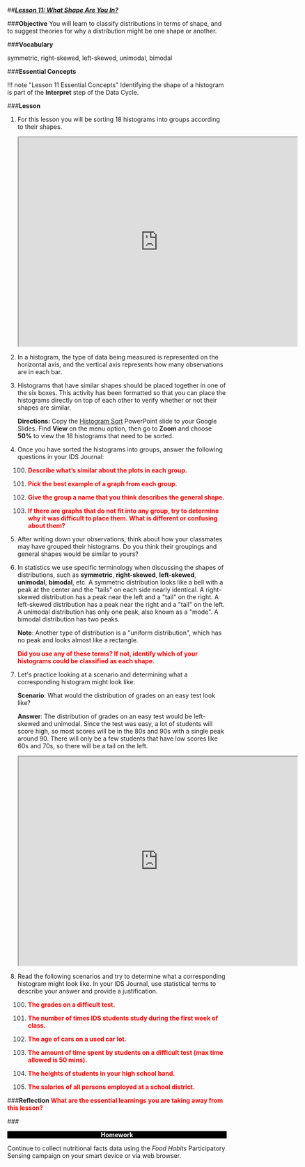 ##***<u>Lesson 11: What Shape Are You In?</u>***
 
###**Objective**
You will learn to classify distributions in terms of shape, and to suggest theories for why a
distribution might be one shape or another.

###**Vocabulary**

symmetric, right-skewed, left-skewed, unimodal, bimodal

###**Essential Concepts**

!!! note "Lesson 11 Essential Concepts"
    Identifying the shape of a histogram is part of the **Interpret** step of the Data Cycle.

###**Lesson**

1. For this lesson you will be sorting 18 histograms into groups according to their shapes.


    <iframe src="https://drive.google.com/file/d/1Fi124gbqbsOv60b64RJF8z-sudNRKOoI/preview" width="640" height="480"></iframe>


2. In a histogram, the type of data being measured is represented on the horizontal axis, and the
vertical axis represents how many observations are in each bar.

3. Histograms that have similar shapes should be placed together in one of the six boxes. This activity has been formatted so that you can place the histograms directly on top of each other to verify whether or not their shapes are similar.


    **Directions:** Copy the [Histogram Sort](https://docs.google.com/presentation/d/13zV2aIMvO7HMZQ3hhFsqGba2r6P0qhua5ult62q2P6E/copy?usp=sharing) PowerPoint slide to your Google Slides. Find **View** on the menu option, then go to **Zoom** and choose **50%** to view the 18 histograms that need to be sorted. 


4. Once you have sorted the histograms into groups, answer the following questions in your IDS Journal:

    100. <strong style="color: red;"> Describe what’s similar about the plots in each group.</strong>

    100. <strong style="color: red;"> Pick the best example of a graph from each group. </strong>

    100. <strong style="color: red;"> Give the group a name that you think describes the general shape. </strong>

    100. <strong style="color: red;"> If there are graphs that do not fit into any group, try to determine why it was difficult to place them. What is different or confusing about them?</strong>

5. After writing down your observations, think about how your classmates may have grouped their histograms. Do you think their groupings and general shapes would be similar to yours?

6. In statistics we use specific terminology when discussing the shapes of distributions, such as
**symmetric**, **right-skewed**, **left-skewed**, **unimodal**, **bimodal**, etc. A symmetric distribution looks like a bell with a peak at the center and the "tails" on each side nearly identical. A right-skewed distribution has a peak near the left and a "tail" on the right. A left-skewed distribution has a peak near the right and a "tail" on the left. A unimodal distribution has only one peak, also known as a "mode". A bimodal distribution has two peaks. 

    **Note**: Another type of distribution is a "uniform distribution", which has no peak and looks almost like a rectangle.

    <strong style="color: red;"> Did you use any of these terms? If not, identify which of your histograms could be classified as
    each shape. </strong>

7. Let's practice looking at a scenario and determining what a corresponding histogram might look like:

    **Scenario**: What would the distribution of grades on an easy test look like?
    
    **Answer**: The distribution of grades on an easy test would be left-skewed and unimodal. Since the test was easy, a lot of students will score high, so most scores will be in the 80s and 90s with a single peak around 90. There will only be a few students that have low scores like 60s and 70s, so there will be a tail on the left.


    <iframe src="https://drive.google.com/file/d/11-3NawrSHrV7hxPqx4SbzG18f2XeYFZB/preview" width="640" height="480"></iframe>


8. Read the following scenarios and try to determine what a corresponding histogram might look like. In your IDS Journal, use statistical terms to describe your answer and provide a justification.</strong>

    100. <strong style="color: red;">The grades on a difficult test.</strong>

    100. <strong style="color: red;">The number of times IDS students study during the first week of class.</strong>

    100. <strong style="color: red;">The age of cars on a used car lot.</strong>

    100. <strong style="color: red;">The amount of time spent by students on a difficult test (max time allowed is 50 mins).</strong>

    100. <strong style="color: red;">The heights of students in your high school band.</strong>

    100. <strong style="color: red;">The salaries of all persons employed at a school district.</strong>


###**Reflection**
<strong style="color: red;">What are the essential learnings you are taking away from this lesson?</strong> 


###<p style="background: black; color: white; text-align: center;">**Homework**</p>
Continue to collect nutritional facts data using the *Food Habits* Participatory Sensing campaign on your smart device or via web browser.